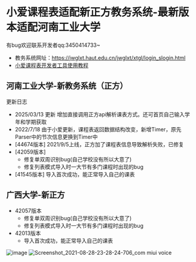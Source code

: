# 小爱课程表适配新正方教务系统-最新版本适配河南工业大学

有bug欢迎联系开发者qq:3450414733~

- 教务系统网址：https://jwglxt.haut.edu.cn/jwglxt/xtgl/login_slogin.html
- [小爱课程表开发者工具使用教程](https://open-schedule-prod.ai.xiaomi.com/docs/#/help/)

## 河南工业大学-新教务系统（正方）
更新日志
- 2025/03/13 更新 增加直接调用正方api解析课表方式。还可首页自己输入学年和学期获取
- 2022/7/18 由于小爱更新，课程表返回数据结构改变，新增Timer，原先Parser中的节次信息更换到Timer中 
- [44674版本] 2021/9/5上线，正方加了课程表信息导致解析失败，已修复
- [42059版本]
  - 修复单双周识别bug(自己学校没有所以大意了)
  - 修复列表模式导入时一大节有多门课程时出现的bug
- [41545版本] 导入首次成功，能正常导入自己的课表

## 广西大学-新正方
- 42057版本
  - 修复单双周识别bug(自己学校没有所以大意了)
  - 修复列表模式导入时一大节有多门课程时出现的bug
- 42013版本
  - 导入首次成功，能正常导入自己的课表

![image](https://user-images.githubusercontent.com/43498495/132113994-0c4dc7b1-985b-49c8-abe0-aae6a86aa5ff.png)
![Screenshot_2021-08-28-23-28-24-706_com miui voice](https://user-images.githubusercontent.com/43498495/131222948-66abf6de-4456-41e2-88cf-cfc888aaf538.jpg)


